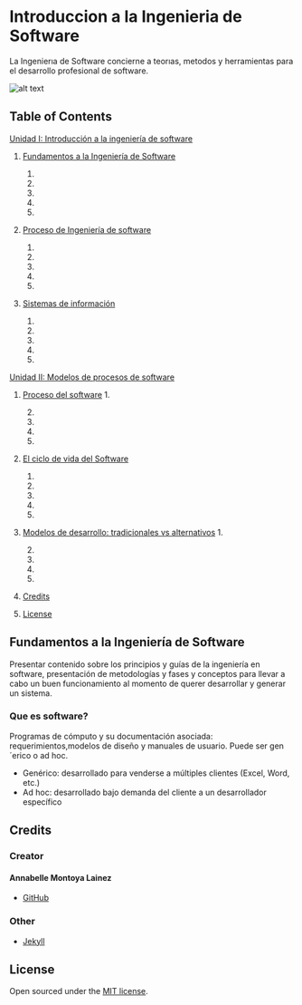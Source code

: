 # Introduccion a la Ingenieria de Software

La Ingenierıa de Software concierne a teorıas, metodos y herramientas para el desarrollo profesional de software.


![alt text](https://prod-discovery.edx-cdn.org/media/course/image/0785d834-7f3d-4f56-9fcd-41255e67823c-544c50b565a0.small.jpg "Ingenieria Demo Image")


## Table of Contents
[Unidad I: Introducción a la ingeniería de software](#Unidad-I:-Introducción-a-la-ingeniería-de-software)

1. [ Fundamentos a la Ingeniería de Software](#Fundamentos-a-la-Ingeniería-de-Software)
   
   1.

   2.

   3.

   4.

   5.

2. [Proceso de Ingeniería de software](#Proceso-de-Ingeniería-de-software)
   
   1.

   2.

   3.

   4.

   5.

3. [Sistemas de información](#sistemas-de-informacion)
   
   1.

   2.

   3.

   4.

   5.

[Unidad II: Modelos de procesos de software](#Unidad-II:-Modelos-de-procesos-de-software)

1. [Proceso del software](#Proceso-del-software)
   1.

   2.

   3.

   4.

   5.
   
2. [El ciclo de vida del Software](#El-ciclo-de-vida-del-Software)
   
   1.

   2.

   3.

   4.

   5.
   
3. [Modelos de desarrollo: tradicionales vs alternativos](#Modelos-de-desarrollo:-tradicionales-vs-alternativos)
   1.

   2.

   3.

   4.

   5.

4. [Credits](#credits)
5. [License](#license)

## Fundamentos a la Ingeniería de Software

Presentar contenido sobre los principios y guías de la ingeniería en software, presentación de metodologías y fases y conceptos para llevar a cabo un buen funcionamiento al momento de querer desarrollar y generar un sistema.

### Que es software?

Programas de cómputo y su documentación asociada: requerimientos,modelos de diseño y manuales de usuario.
Puede ser gen´erico o ad hoc.
   * Genérico: desarrollado para venderse a múltiples clientes (Excel, Word,
etc.)
   * Ad hoc: desarrollado bajo demanda del cliente a un desarrollador
específico




## Credits

### Creator

#### Annabelle Montoya Lainez

* [GitHub](https://github.com/Anna-Montoya2020)


### Other

* [Jekyll](https://jekyllrb.com/)

## License

Open sourced under the [MIT license](https://github.com/LeNPaul/Lagrange/blob/gh-pages/LICENSE.md).
